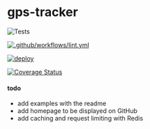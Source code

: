 # gps-tracker

![Tests](https://github.com/thesammy2010/gps-tracker/actions/workflows/test.yml/badge.svg)

[![.github/workflows/lint.yml](https://github.com/thesammy2010/gps-tracker/actions/workflows/lint.yml/badge.svg)](https://github.com/thesammy2010/gps-tracker/actions/workflows/lint.yml)

[![deploy](https://github.com/thesammy2010/gps-tracker/actions/workflows/deploy.yml/badge.svg)](https://github.com/thesammy2010/gps-tracker/actions/workflows/deploy.yml)

[![Coverage Status](https://coveralls.io/repos/github/thesammy2010/gps-tracker/badge.svg)](https://coveralls.io/github/thesammy2010/gps-tracker)


#### todo
- add examples with the readme
- add homepage to be displayed on GitHub
- add caching and request limiting with Redis

